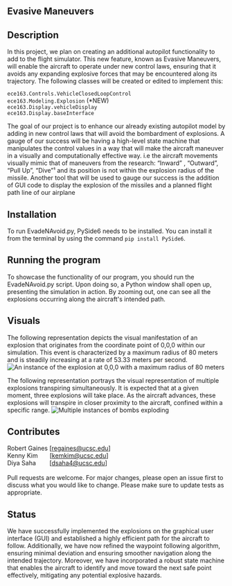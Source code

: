 ## Evasive Maneuvers

## Description
In this project, we plan on creating an additional autopilot functionality to add to the flight simulator. This new feature, known as Evasive Maneuvers, will enable the aircraft to operate under new control laws, ensuring that it avoids any expanding explosive forces that may be encountered along its trajectory.
The following classes will be created or edited to implement this: 

`ece163.Controls.VehicleClosedLoopControl`<br>
`ece163.Modeling.Explosion` (*NEW)<br>
`ece163.Display.vehicleDisplay`<br>
`ece163.Display.baseInterface`<br>

The goal of our project is to enhance our already existing autopilot model by adding in new control laws that will avoid the bombardment of explosions. A gauge of our success will be having a high-level state machine that manipulates the control values in a way that will make the aircraft maneuver in a visually and computationally effective way. i.e the aircraft movements visually mimic that of maneuvers from the research: “Inward” , “Outward”, “Pull Up”, “Dive”¹ and its position is not within the explosion radius of the missile. Another tool that will be used to gauge our success is the addition of GUI code to display the explosion of the missiles and a planned flight path line of our airplane 

## Installation
To run EvadeNAvoid.py, PySide6 needs to be installed. You can install it from the terminal by using the command 
`pip install PySide6`.

## Running the program 
To showcase the functionality of our program, you should run the EvadeNAvoid.py script. Upon doing so, a Python window shall open up, presenting the simulation in action. By zooming out, one can see all the explosions occurring along the aircraft's intended path.

## Visuals
The following representation depicts the visual manifestation of an explosion that originates from the coordinate point of 0,0,0 within our simulation. This event is characterized by a maximum radius of 80 meters and is steadily increasing at a rate of 53.33 meters per second. 
![An instance of the explosion at 0,0,0 with a maximum radius of 80 meters](Explosion.gif)

The following representation portrays the visual representation of multiple explosions transpiring simultaneously. It is expected that at a given moment, three explosions will take place. As the aircraft advances, these explosions will transpire in closer proximity to the aircraft, confined within a specific range. 
![Multiple instances of bombs exploding](Multiple_explosion.gif)

## Contributes 
Robert Gaines [regaines@ucsc.edu] <br>
Kenny Kim &nbsp;&nbsp;&nbsp;&nbsp;&nbsp;&nbsp;[kemkim@ucsc.edu] <br>
Diya Saha &nbsp;&nbsp;&nbsp; &nbsp;&nbsp;   [dsaha4@ucsc.edu] <br><br>
Pull requests are welcome. For major changes, please open an issue first
to discuss what you would like to change.
Please make sure to update tests as appropriate.
## Status
We have successfully implemented the explosions on the graphical user interface (GUI) and established a highly efficient path for the aircraft to follow. Additionally, we have now refined the waypoint following algorithm, ensuring minimal deviation and ensuring smoother navigation along the intended trajectory. Moreover, we have incorporated a robust state machine that enables the aircraft to identify and move toward the next safe point effectively, mitigating any potential explosive hazards. 
